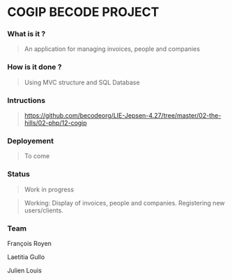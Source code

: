 # COGIP BECODE PROJECT

### What is it ?

> An application for managing invoices, people and companies

### How is it done ?

> Using MVC structure and SQL Database


### Intructions

> https://github.com/becodeorg/LIE-Jepsen-4.27/tree/master/02-the-hills/02-php/12-cogip


### Deployement

> To come

### Status

> Work in progress

> Working: Display of invoices, people and companies. Registering new users/clients.


### Team

François Royen

Laetitia Gullo

Julien Louis
    

